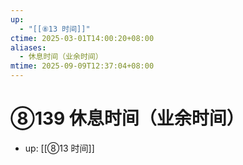 ```yaml
---
up:
  - "[[⑧13 时间]]"
ctime: 2025-03-01T14:00:20+08:00
aliases:
  - 休息时间（业余时间）
mtime: 2025-09-09T12:37:04+08:00
---
```


# ⑧139 休息时间（业余时间）

- up: [[⑧13 时间]]
